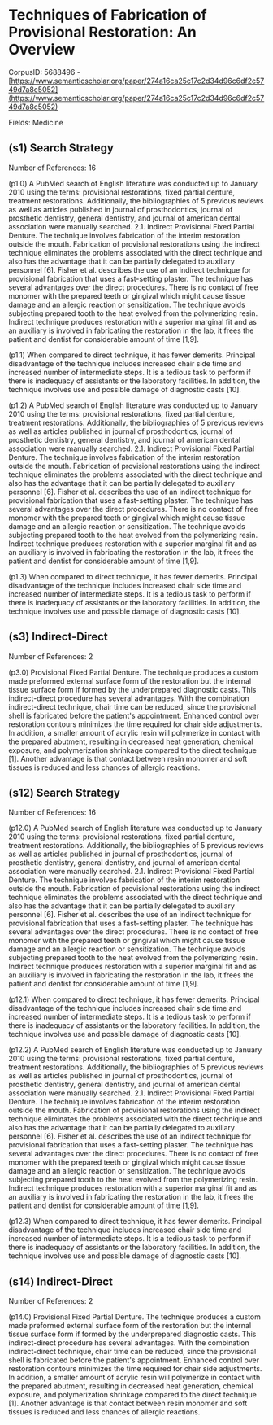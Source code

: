 # Techniques of Fabrication of Provisional Restoration: An Overview

CorpusID: 5688496 - [https://www.semanticscholar.org/paper/274a16ca25c17c2d34d96c6df2c5749d7a8c5052](https://www.semanticscholar.org/paper/274a16ca25c17c2d34d96c6df2c5749d7a8c5052)

Fields: Medicine

## (s1) Search Strategy
Number of References: 16

(p1.0) A PubMed search of English literature was conducted up to January 2010 using the terms: provisional restorations, fixed partial denture, treatment restorations. Additionally, the bibliographies of 5 previous reviews as well as articles published in journal of prosthodontics, journal of prosthetic dentistry, general dentistry, and journal of american dental association were manually searched. 2.1. Indirect Provisional Fixed Partial Denture. The technique involves fabrication of the interim restoration outside the mouth. Fabrication of provisional restorations using the indirect technique eliminates the problems associated with the direct technique and also has the advantage that it can be partially delegated to auxiliary personnel [6]. Fisher et al. describes the use of an indirect technique for provisional fabrication that uses a fast-setting plaster. The technique has several advantages over the direct procedures. There is no contact of free monomer with the prepared teeth or gingival which might cause tissue damage and an allergic reaction or sensitization. The technique avoids subjecting prepared tooth to the heat evolved from the polymerizing resin. Indirect technique produces restoration with a superior marginal fit and as an auxiliary is involved in fabricating the restoration in the lab, it frees the patient and dentist for considerable amount of time [1,9].

(p1.1) When compared to direct technique, it has fewer demerits. Principal disadvantage of the technique includes increased chair side time and increased number of intermediate steps. It is a tedious task to perform if there is inadequacy of assistants or the laboratory facilities. In addition, the technique involves use and possible damage of diagnostic casts [10].

(p1.2) A PubMed search of English literature was conducted up to January 2010 using the terms: provisional restorations, fixed partial denture, treatment restorations. Additionally, the bibliographies of 5 previous reviews as well as articles published in journal of prosthodontics, journal of prosthetic dentistry, general dentistry, and journal of american dental association were manually searched. 2.1. Indirect Provisional Fixed Partial Denture. The technique involves fabrication of the interim restoration outside the mouth. Fabrication of provisional restorations using the indirect technique eliminates the problems associated with the direct technique and also has the advantage that it can be partially delegated to auxiliary personnel [6]. Fisher et al. describes the use of an indirect technique for provisional fabrication that uses a fast-setting plaster. The technique has several advantages over the direct procedures. There is no contact of free monomer with the prepared teeth or gingival which might cause tissue damage and an allergic reaction or sensitization. The technique avoids subjecting prepared tooth to the heat evolved from the polymerizing resin. Indirect technique produces restoration with a superior marginal fit and as an auxiliary is involved in fabricating the restoration in the lab, it frees the patient and dentist for considerable amount of time [1,9].

(p1.3) When compared to direct technique, it has fewer demerits. Principal disadvantage of the technique includes increased chair side time and increased number of intermediate steps. It is a tedious task to perform if there is inadequacy of assistants or the laboratory facilities. In addition, the technique involves use and possible damage of diagnostic casts [10].
## (s3) Indirect-Direct
Number of References: 2

(p3.0) Provisional Fixed Partial Denture. The technique produces a custom made preformed external surface form of the restoration but the internal tissue surface form if formed by the underprepared diagnostic casts. This indirect-direct procedure has several advantages. With the combination indirect-direct technique, chair time can be reduced, since the provisional shell is fabricated before the patient's appointment. Enhanced control over restoration contours minimizes the time required for chair side adjustments. In addition, a smaller amount of acrylic resin will polymerize in contact with the prepared abutment, resulting in decreased heat generation, chemical exposure, and polymerization shrinkage compared to the direct technique [1]. Another advantage is that contact between resin monomer and soft tissues is reduced and less chances of allergic reactions.
## (s12) Search Strategy
Number of References: 16

(p12.0) A PubMed search of English literature was conducted up to January 2010 using the terms: provisional restorations, fixed partial denture, treatment restorations. Additionally, the bibliographies of 5 previous reviews as well as articles published in journal of prosthodontics, journal of prosthetic dentistry, general dentistry, and journal of american dental association were manually searched. 2.1. Indirect Provisional Fixed Partial Denture. The technique involves fabrication of the interim restoration outside the mouth. Fabrication of provisional restorations using the indirect technique eliminates the problems associated with the direct technique and also has the advantage that it can be partially delegated to auxiliary personnel [6]. Fisher et al. describes the use of an indirect technique for provisional fabrication that uses a fast-setting plaster. The technique has several advantages over the direct procedures. There is no contact of free monomer with the prepared teeth or gingival which might cause tissue damage and an allergic reaction or sensitization. The technique avoids subjecting prepared tooth to the heat evolved from the polymerizing resin. Indirect technique produces restoration with a superior marginal fit and as an auxiliary is involved in fabricating the restoration in the lab, it frees the patient and dentist for considerable amount of time [1,9].

(p12.1) When compared to direct technique, it has fewer demerits. Principal disadvantage of the technique includes increased chair side time and increased number of intermediate steps. It is a tedious task to perform if there is inadequacy of assistants or the laboratory facilities. In addition, the technique involves use and possible damage of diagnostic casts [10].

(p12.2) A PubMed search of English literature was conducted up to January 2010 using the terms: provisional restorations, fixed partial denture, treatment restorations. Additionally, the bibliographies of 5 previous reviews as well as articles published in journal of prosthodontics, journal of prosthetic dentistry, general dentistry, and journal of american dental association were manually searched. 2.1. Indirect Provisional Fixed Partial Denture. The technique involves fabrication of the interim restoration outside the mouth. Fabrication of provisional restorations using the indirect technique eliminates the problems associated with the direct technique and also has the advantage that it can be partially delegated to auxiliary personnel [6]. Fisher et al. describes the use of an indirect technique for provisional fabrication that uses a fast-setting plaster. The technique has several advantages over the direct procedures. There is no contact of free monomer with the prepared teeth or gingival which might cause tissue damage and an allergic reaction or sensitization. The technique avoids subjecting prepared tooth to the heat evolved from the polymerizing resin. Indirect technique produces restoration with a superior marginal fit and as an auxiliary is involved in fabricating the restoration in the lab, it frees the patient and dentist for considerable amount of time [1,9].

(p12.3) When compared to direct technique, it has fewer demerits. Principal disadvantage of the technique includes increased chair side time and increased number of intermediate steps. It is a tedious task to perform if there is inadequacy of assistants or the laboratory facilities. In addition, the technique involves use and possible damage of diagnostic casts [10].
## (s14) Indirect-Direct
Number of References: 2

(p14.0) Provisional Fixed Partial Denture. The technique produces a custom made preformed external surface form of the restoration but the internal tissue surface form if formed by the underprepared diagnostic casts. This indirect-direct procedure has several advantages. With the combination indirect-direct technique, chair time can be reduced, since the provisional shell is fabricated before the patient's appointment. Enhanced control over restoration contours minimizes the time required for chair side adjustments. In addition, a smaller amount of acrylic resin will polymerize in contact with the prepared abutment, resulting in decreased heat generation, chemical exposure, and polymerization shrinkage compared to the direct technique [1]. Another advantage is that contact between resin monomer and soft tissues is reduced and less chances of allergic reactions.
